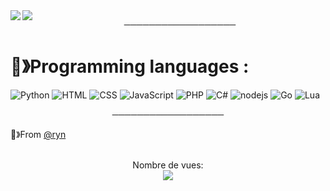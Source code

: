 
<img align="left" src="https://github-readme-stats.vercel.app/api?username=ryn-user&show_icons=true&theme=radical"/>
<img align="left" src="https://github-readme-stats.vercel.app/api/wakatime?username=Upload&theme=radical"/>

<p align="center">
──────────────────
</p>

# 🔕》Programming languages : 
![Python](https://img.shields.io/badge/-Python-0077B5?style=flat&logoColor=white&logo=python) ![HTML](https://img.shields.io/badge/-HTML-ff0d00?style=flat&logoColor=white&logo=html5) ![CSS](https://img.shields.io/badge/-CSS-196eff?style=flat&logoColor=white&logo=css3) ![JavaScript](https://camo.githubusercontent.com/4fdfb0cf06c96ca8a5ab446e39e0518bb0ad5380a284c2e7bb9e3d23c34f9626/68747470733a2f2f696d672e736869656c64732e696f2f62616467652f2d4a6176617363726970742d4646454530303f7374796c653d666c61742d737175617265266c6f676f3d6a617661736372697074266c6f676f436f6c6f723d626c61636b) ![PHP](https://img.shields.io/badge/-PHP-FFB120?style=flat-square&logo=php&logoColor=white) ![C#](https://img.shields.io/badge/-C%20Sharp-44CF90?style=flat-square&logo=c%20sharp&logoColor=white) ![nodejs](https://img.shields.io/badge/-NodeJS-43853D?style=flat-square&logo=Node.js&logoColor=white) ![Go](https://img.shields.io/badge/-Go-666699?style=flat-square&logo=Go&logoColor=black) ![Lua](https://img.shields.io/badge/-Lua-666699?style=flat-square&logo=Lua&logoColor=Blue)

<p align="center">
──────────────────
</p>

🔕》From [@ryn](https://github.com/ryn-user)

<p align="center"> 
  <br>Nombre de vues: <br>
  <img src="https://profile-counter.glitch.me/R4y4n-4/count.svg" />
</p>

